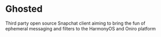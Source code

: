 # Ghosted
Third party open source Snapchat client aiming to bring the fun of ephemeral messaging and filters to the HarmonyOS and Oniro platform
